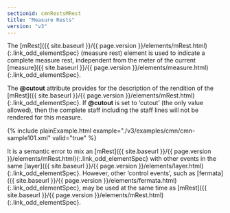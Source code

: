 ```yaml
---
sectionid: cmnRestsMRest
title: "Measure Rests"
version: "v3"
---
```




The [mRest]({{ site.baseurl }}/{{ page.version }}/elements/mRest.html){:.link_odd_elementSpec} (<span class="expan">measure rest</span>) element is used to
indicate a complete measure rest, independent from the meter of the current [measure]({{ site.baseurl }}/{{ page.version }}/elements/measure.html){:.link_odd_elementSpec}.

The **@cutout** attribute provides for the description of the rendition of the
[mRest]({{ site.baseurl }}/{{ page.version }}/elements/mRest.html){:.link_odd_elementSpec}. If **@cutout** is set to
‘cutout’ (the only value allowed), then the complete staff
including the staff lines will not be rendered for this measure.


{% include plainExample.html example="./v3/examples/cmn/cmn-sample101.xml" valid="true" %}


It is a semantic error to mix an [mRest]({{ site.baseurl }}/{{ page.version }}/elements/mRest.html){:.link_odd_elementSpec} with other events in the
same [layer]({{ site.baseurl }}/{{ page.version }}/elements/layer.html){:.link_odd_elementSpec}. However, other ‘control events’,
such as [fermata]({{ site.baseurl }}/{{ page.version }}/elements/fermata.html){:.link_odd_elementSpec}, may be used at the same time as [mRest]({{ site.baseurl }}/{{ page.version }}/elements/mRest.html){:.link_odd_elementSpec}.


